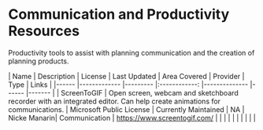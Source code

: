 # Communication and Productivity Resources
Productivity tools to assist with planning communication and the creation of planning products. 

| Name 	| Description 	| License 	| Last Updated 	| Area Covered 	| Provider |	Type | Links 	|
|------	|-------------	|---------	|:------------:	|--------------	|------	|-------	|
|  ScreenToGIF 	|  Open screen, webcam and sketchboard recorder with an integrated editor. Can help create animations for communications.	| Microsoft Public License	|              Currently Maintained        	|   NA  	|    Nicke Manarin| Communication | https://www.screentogif.com/ |
|      	|             	|         	|              	|        |           	|      	|       	|
